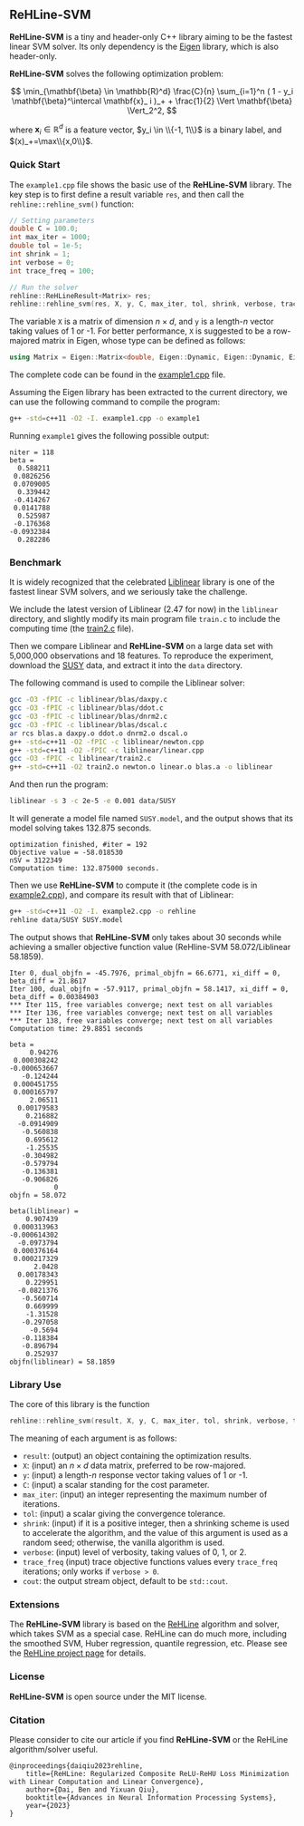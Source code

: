 ## ReHLine-SVM

**ReHLine-SVM** is a tiny and header-only C++ library aiming to be
the fastest linear SVM solver. Its only dependency is the
[Eigen](https://eigen.tuxfamily.org) library, which is also header-only.

**ReHLine-SVM** solves the following optimization problem:

$$
  \min_{\mathbf{\beta} \in \mathbb{R}^d} \frac{C}{n} \sum_{i=1}^n ( 1 - y_i \mathbf{\beta}^\intercal \mathbf{x}_ i )_+ + \frac{1}{2} \Vert \mathbf{\beta} \Vert_2^2,
$$

where $\mathbf{x}_ i \in \mathbb{R}^d$ is a feature vector, $y_i \in \\{-1, 1\\}$ is a binary label, and $(x)_+=\max\\{x,0\\}$.

### Quick Start

The `example1.cpp` file shows the basic use of the **ReHLine-SVM**
library. The key step is to first define a result variable `res`,
and then call the `rehline::rehline_svm()` function:

```cpp
// Setting parameters
double C = 100.0;
int max_iter = 1000;
double tol = 1e-5;
int shrink = 1;
int verbose = 0;
int trace_freq = 100;

// Run the solver
rehline::ReHLineResult<Matrix> res;
rehline::rehline_svm(res, X, y, C, max_iter, tol, shrink, verbose, trace_freq);
```

The variable `X` is a matrix of dimension $n\times d$, and `y`
is a length-$n$ vector taking values of 1 or -1.
For better performance, `X` is suggested to be a row-majored matrix
in Eigen, whose type can be defined as follows:

```cpp
using Matrix = Eigen::Matrix<double, Eigen::Dynamic, Eigen::Dynamic, Eigen::RowMajor>;
```

The complete code can be found in the [example1.cpp](example1.cpp) file.

Assuming the Eigen library has been extracted to the current directory,
we can use the following command to compile the program:

```bash
g++ -std=c++11 -O2 -I. example1.cpp -o example1
```

Running `example1` gives the following possible output:

```
niter = 118
beta =
  0.588211
 0.0826256
 0.0709005
  0.339442
 -0.414267
 0.0141788
  0.525987
 -0.176368
-0.0932384
  0.282286
```

### Benchmark

It is widely recognized that the celebrated
[Liblinear](https://www.csie.ntu.edu.tw/~cjlin/liblinear/) library
is one of the fastest linear SVM solvers,
and we seriously take the challenge.

We include the latest version of Liblinear (2.47 for now) in the
`liblinear` directory, and slightly modify its main program file
`train.c` to include the computing time
(the [train2.c](liblinear/train2.c) file).

Then we compare Liblinear and **ReHLine-SVM** on a large data set with
5,000,000 observations and 18 features. To reproduce the experiment,
download the [SUSY](https://www.csie.ntu.edu.tw/~cjlin/libsvmtools/datasets/binary/SUSY.xz) data,
and extract it into the `data` directory.

The following command is used to compile the Liblinear solver:

```bash
gcc -O3 -fPIC -c liblinear/blas/daxpy.c
gcc -O3 -fPIC -c liblinear/blas/ddot.c
gcc -O3 -fPIC -c liblinear/blas/dnrm2.c
gcc -O3 -fPIC -c liblinear/blas/dscal.c
ar rcs blas.a daxpy.o ddot.o dnrm2.o dscal.o
g++ -std=c++11 -O2 -fPIC -c liblinear/newton.cpp
g++ -std=c++11 -O2 -fPIC -c liblinear/linear.cpp
gcc -O3 -fPIC -c liblinear/train2.c
g++ -std=c++11 -O2 train2.o newton.o linear.o blas.a -o liblinear
```

And then run the program:

```bash
liblinear -s 3 -c 2e-5 -e 0.001 data/SUSY
```

It will generate a model file named `SUSY.model`, and the output
shows that its model solving takes 132.875 seconds.

```................*..*.*
optimization finished, #iter = 192
Objective value = -58.018530
nSV = 3122349
Computation time: 132.875000 seconds.
```

Then we use **ReHLine-SVM** to compute it
(the complete code is in [example2.cpp](example2.cpp)),
and compare its result with
that of Liblinear:

```bash
g++ -std=c++11 -O2 -I. example2.cpp -o rehline
rehline data/SUSY SUSY.model
```

The output shows that **ReHLine-SVM** only takes about 30 seconds
while achieving a smaller objective function value (ReHline-SVM 58.072/Liblinear 58.1859).

```
Iter 0, dual_objfn = -45.7976, primal_objfn = 66.6771, xi_diff = 0, beta_diff = 21.8617
Iter 100, dual_objfn = -57.9117, primal_objfn = 58.1417, xi_diff = 0, beta_diff = 0.00384903
*** Iter 115, free variables converge; next test on all variables
*** Iter 136, free variables converge; next test on all variables
*** Iter 138, free variables converge; next test on all variables
Computation time: 29.8851 seconds

beta =
     0.94276
 0.000308242
-0.000653667
   -0.124244
 0.000451755
 0.000165797
     2.06511
  0.00179583
    0.216882
  -0.0914909
   -0.560838
    0.695612
    -1.25535
   -0.304982
   -0.579794
   -0.136381
   -0.906826
           0
objfn = 58.072

beta(liblinear) =
    0.907439
 0.000313963
-0.000614302
  -0.0973794
 0.000376164
 0.000217329
      2.0428
  0.00178343
    0.229951
  -0.0821376
   -0.560714
    0.669999
    -1.31528
   -0.297058
     -0.5694
   -0.118384
   -0.896794
    0.252937
objfn(liblinear) = 58.1859
```

### Library Use

The core of this library is the function

```cpp
rehline::rehline_svm(result, X, y, C, max_iter, tol, shrink, verbose, trace_freq, cout)
```

The meaning of each argument is as follows:

- `result`: (output) an object containing the optimization results.
- `X`: (input) an $n\times d$ data matrix, preferred to be row-majored.
- `y`: (input) a length-$n$ response vector taking values of 1 or -1.
- `C`: (input) a scalar standing for the cost parameter.
- `max_iter`: (input) an integer representing the maximum number of iterations.
- `tol`: (input) a scalar giving the convergence tolerance.
- `shrink`: (input) if it is a positive integer, then a shrinking scheme is used to accelerate the algorithm, and the value of this argument is used as a random seed; otherwise, the vanilla algorithm is used.
- `verbose`: (input) level of verbosity, taking values of 0, 1, or 2.
- `trace_freq` (input) trace objective functions values every `trace_freq` iterations; only works if `verbose > 0`.
- `cout`: the output stream object, default to be `std::cout`.

### Extensions

The **ReHLine-SVM** library is based on the
[ReHLine](https://rehline.github.io/) algorithm and solver, which takes SVM
as a special case. ReHLine can do much more, including the smoothed SVM,
Huber regression, quantile regression, etc. Please see the
[ReHLine project page](https://rehline.github.io/) for details.

### License

**ReHLine-SVM** is open source under the MIT license.

### Citation

Please consider to cite our article if you find **ReHLine-SVM** or
the ReHLine algorithm/solver useful.

```
@inproceedings{daiqiu2023rehline,
    title={ReHLine: Regularized Composite ReLU-ReHU Loss Minimization with Linear Computation and Linear Convergence},
    author={Dai, Ben and Yixuan Qiu},
    booktitle={Advances in Neural Information Processing Systems},
    year={2023}
}
```
